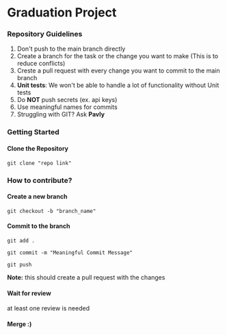 # Graduation Project
### Repository Guidelines
1) Don't push to the main branch directly
2) Create a branch for the task or the change you want to make (This is to reduce conflicts)
3) Creste a pull request with every change you want to commit to the main branch
4) **Unit tests**: We won't be able to handle a lot of functionality without Unit tests
5) Do **NOT** push secrets (ex. api keys)
6) Use meaningful names for commits
7) Struggling with GIT? Ask **Pavly**

### Getting Started

#### Clone the Repository

`git clone "repo link"`

### How to contribute?

#### Create a new branch

`git checkout -b "branch_name"`

#### Commit to the branch

`git add .`

`git commit -m "Meaningful Commit Message"`

`git push`

**Note:** this should create a pull request with the changes

#### Wait for review
at least one review is needed
#### Merge :)
